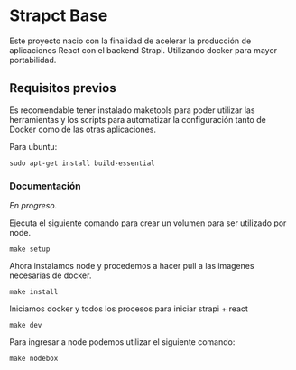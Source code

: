 # Strapct Base

Este proyecto nacio con la finalidad de acelerar la producción de aplicaciones React con el backend Strapi. Utilizando docker para mayor portabilidad.

## Requisitos previos

Es recomendable tener instalado maketools para poder utilizar las herramientas y los scripts para automatizar la configuración tanto de Docker como de las otras aplicaciones.

Para ubuntu:
```
sudo apt-get install build-essential
```

### Documentación

*En progreso.*

Ejecuta el siguiente comando para crear un volumen para ser utilizado por node.
```
make setup
```

Ahora instalamos node y procedemos a hacer pull a las imagenes necesarias de docker.
```
make install
```

Iniciamos docker y todos los procesos para iniciar strapi + react
```
make dev
```

Para ingresar a node podemos utilizar el siguiente comando:
```
make nodebox
```